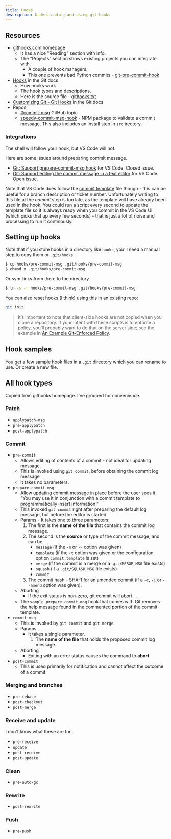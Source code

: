 ```yaml
---
title: Hooks
description: Understanding and using git hooks
---
```



## Resources

- [githooks.com](https://githooks.com/) homepage
    - It has a nice "Reading" section with info.
    - The "Projects" section shows existing projects you can integrate with.
        - A couple of hook managers.
        - This one prevents bad Python commits - [git-pre-commit-hook](https://pypi.org/project/git-pre-commit-hook/)
- [Hooks](https://git-scm.com/docs/githooks) in the Git docs
    - How hooks work
    - The hook types and descriptions.
    - Here is the source file - [githooks.txt](https://github.com/git/git/blob/master/Documentation/githooks.txt)
- [Customizing Git - Git Hooks](https://git-scm.com/book/en/v2/Customizing-Git-Git-Hooks) in the Git docs
- Repos
    - [#commit-msg](https://github.com/topics/commit-msg) GitHub topic
    - [speedy-commit-msg-hook](https://github.com/alan-agius4/speedy-commit-msg-hook) - NPM package to validate a commit message. This also includes an install step in `src` irectory.

### Integrations

The shell will follow your hook, but VS Code will not.

Here are some issues around preparing commit message.

- [Git: Support prepare-commit-msg hook](https://github.com/microsoft/vscode/issues/94274) for VS Code. Closed issue.
- [Git: Support editing the commit message in a text editor](https://github.com/microsoft/vscode/issues/30562) for VS Code. Open issue.

Note that VS Code does follow the [commit template] file though - this can be useful for a branch description or ticket number. Unfortunately writing to this file at the _commit_ step is too late, as the template will have already been used in the hook. You could run a script every second to update the template file so it is always ready when you commit in the VS Code UI (which picks that up every few seconds) - that is just a lot of noise and processing to run it continously.

[commit template]: https://github.com/MichaelCurrin/learn-to-code/blob/master/en/topics/version_control/Git/configure/commit_message_template.md


## Setting up hooks

Note that if you store hooks in a directory like `hooks`, you'll need a manual step to copy them or `.git/hooks`. 

```sh
$ cp hooks/pre-commit-msg .git/hooks/pre-commit-msg
$ chmod x .git/hooks/pre-commit-msg
```

Or sym-links from there to the directory.

```sh
$ ln -s -r hooks/pre-commit-msg .git/hooks/pre-commit-msg
```

You can also reset hooks (I think) using this in an existing repo:

```sh
git init
```

> It’s important to note that client-side hooks are not copied when you clone a repository. If your intent with these scripts is to enforce a policy, you’ll probably want to do that on the server side; see the example in [An Example Git-Enforced Policy](https://git-scm.com/book/en/v2/Customizing-Git-An-Example-Git-Enforced-Policy#_an_example_git_enforced_policy).


## Hook samples

You get a few sample hook files in a `.git` directory which you can rename to use. Or create a new file.

## All hook types

Copied from githooks homepage. I've grouped for convenience.

### Patch

- `applypatch-msg`
- `pre-applypatch`
- `post-applypatch`

### Commit

- `pre-commit`
    - Allows editing of contents of a commit - not ideal for updating message.
    - This is invoked using `git commit`, before obtaining the commit log message
    - It takes no parameters.
- `prepare-commit-msg`
    - Allow updating commit message in place before the user sees it. "You may use it in conjunction with a commit template to programmatically insert information."
    - This invoked `git commit` right after preparing the default log message, but before the editor is started.
    - Params - It takes one to three parameters:
        1. The first is the **name of the file** that contains the commit log message. 
        2. The second is the **source** or type of the commit message, and can be: 
            - `message` (if the `-m` or `-F` option was given)
            - `template` (if the `-t` option was given or the configuration option `commit.template` is set)
            - `merge` (if the commit is a merge or a .`git/MERGE_MSG` file exists)
            - `squash` (if a `.git/SQUASH_MSG` file exists)
            - `commit`
        3. The commit hash - SHA-1 for an amended commit (if a `-c`, `-C` or `--amend` option was given).
    - Aborting
        - If the exit status is non-zero, git commit will abort.
    - The `sample prepare-commit-msg` hook that comes with Git removes the help message found in the commented portion of the commit template.
- `commit-msg`
    - This is invoked by `git commit` and `git merge`.
    - Params
        - It takes a single parameter.
            1. The **name of the file** that holds the proposed commit log message.
    - Aborting
        - Exiting with an error status causes the command to **abort**.
- `post-commit`
    - This is used primarily for notification and cannot affect the outcome of a commit.

### Merging and branches

- `pre-rebase`
- `post-checkout`
- `post-merge`

### Receive and update

I don't know what these are for.

- `pre-receive`
- `update`
- `post-receive`
- `post-update`

### Clean

- `pre-auto-gc`

### Rewrite

- `post-rewrite`

### Push

- `pre-push`

